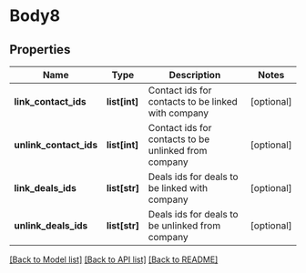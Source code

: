 # Body8

## Properties
Name | Type | Description | Notes
------------ | ------------- | ------------- | -------------
**link_contact_ids** | **list[int]** | Contact ids for contacts to be linked with company | [optional] 
**unlink_contact_ids** | **list[int]** | Contact ids for contacts to be unlinked from company | [optional] 
**link_deals_ids** | **list[str]** | Deals ids for deals to be linked with company | [optional] 
**unlink_deals_ids** | **list[str]** | Deals ids for deals to be unlinked from company | [optional] 

[[Back to Model list]](../README.md#documentation-for-models) [[Back to API list]](../README.md#documentation-for-api-endpoints) [[Back to README]](../README.md)


